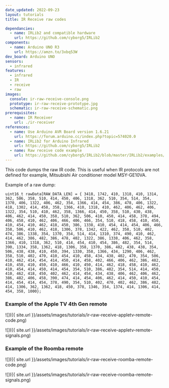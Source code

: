 ```yaml
---
date_updated: 2022-09-23
layout: tutorials
title: IR Receive raw codes

dependancies:
  - name: IRLib2 and compatible hardware
    url: https://github.com/cyborg5/IRLib2
components:
  - name: Arduino UNO R3
    url: https://amzn.to/3xbq53W
dev_board: Arduino UNO
sensors:
  - infrared
features:
  - infrared
  - IR
  - receive
  - raw
images:
  console: ir-raw-receive-console.png
  prototype: ir-raw-receive-prototype.jpg
  schematic: ir-raw-receive-schematic.png
prerequisites:
  - name: IR Receiver
    url: ./ir-receiver
references:
  - name: Use Arduino AVR Board version 1.6.21
    url: https://forum.arduino.cc/index.php?topic=574020.0
  - name: IRLib2 for Arduino Infrared
    url: https://github.com/cyborg5/IRLib2
  - name: Raw receive code example
    url: https://github.com/cyborg5/IRLib2/blob/master/IRLib2/examples/rawRecv/rawRecv.ino
---
```


This code dumps the raw IR code. This is useful when IR protocols are not defined for example, Mitsubishi Air conditioner model MSY-GE10VA.

Example of a raw dump:

```
uint16_t rawData[RAW_DATA_LEN] = { 3418, 1742, 410, 1318, 410, 1314, 362, 506, 358, 510, 414, 450, 406, 1318, 362, 510, 354, 514, 354, 1370, 406, 1322, 406, 462, 354, 1366, 414, 454, 386, 478, 406, 1322, 418, 1302, 414, 458, 358, 1366, 410, 1318, 410, 462, 406, 462, 406, 1322, 354, 510, 410, 462, 358, 1366, 414, 450, 358, 510, 430, 438, 406, 462, 414, 450, 358, 510, 362, 506, 410, 450, 414, 458, 378, 494, 406, 458, 410, 462, 406, 466, 406, 466, 354, 510, 418, 458, 410, 450, 410, 454, 410, 462, 418, 450, 386, 1338, 410, 454, 414, 454, 406, 466, 358, 506, 410, 462, 418, 1306, 378, 1342, 422, 462, 358, 510, 402, 474, 386, 1338, 354, 1370, 354, 514, 414, 1310, 374, 490, 410, 462, 414, 462, 386, 482, 386, 478, 402, 1322, 386, 1338, 406, 462, 358, 1366, 410, 1318, 362, 510, 414, 454, 410, 454, 386, 482, 354, 514, 390, 1334, 358, 1362, 418, 1306, 358, 1370, 386, 482, 438, 438, 354, 506, 438, 438, 410, 450, 394, 1330, 358, 1366, 434, 1290, 406, 462, 358, 510, 402, 470, 410, 454, 410, 458, 434, 438, 402, 470, 354, 506, 410, 462, 414, 454, 414, 450, 414, 458, 402, 466, 406, 462, 386, 482, 410, 458, 410, 450, 410, 466, 410, 450, 414, 462, 418, 458, 410, 462, 410, 454, 414, 450, 414, 454, 354, 510, 386, 482, 354, 514, 414, 450, 410, 462, 418, 450, 402, 462, 414, 454, 434, 438, 406, 462, 406, 462, 386, 482, 406, 458, 390, 474, 414, 454, 406, 462, 414, 450, 410, 454, 414, 454, 414, 454, 378, 490, 354, 510, 402, 470, 402, 462, 386, 482, 414, 1306, 362, 1362, 418, 450, 378, 1346, 354, 1374, 414, 1306, 414, 454, 358, 1000};
```

### Example of the Apple TV 4th Gen remote

![]({{ site.url }}/assets/images/tutorials/ir-raw-receive-appletv-remote-code.png)

![]({{ site.url }}/assets/images/tutorials/ir-raw-receive-appletv-remote-signals.png)

### Example of the Roomba remote

![]({{ site.url }}/assets/images/tutorials/ir-raw-receive-roomba-remote-code.png)

![]({{ site.url }}/assets/images/tutorials/ir-raw-receive-roomba-remote-signals.png)
